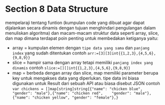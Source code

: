# Section 8 Data Structure #
mempelaraji tentang funtion (kumpulan code yang dibuat agar dapat dijalankan secara dinamis dengan tujuan menghindari pengulangan dalam menuliskan algoritma) dan macam-macam struktur data seperti array, slice, dan map dimana terdapat poin penting untuk membedakan ketiganya yaitu:

- array = kumpulan elemen dengan `tipe data yang sama` dan `panjang index` yang sudah ditentukan contoh `arr:=[3][3]int{{1,2,3},{4,5,6},{9,8,9}}`
- slice = hampir sama dengan array tetapi memiliki `panjang index yang dinamis` contoh `slice:=[][]int{{1,2,3},{4,5,6},{9,8,9}}`
- map = berbeda dengan array dan slice, map memiliki parameter berupa key untuk mengakses data yang diperlukan. tipe data ini biasa digunakan untuk Result dari sebuah API atau biasa disebut JSON contoh `var chickens = []map[string]string{{"name": "chicken blue",   "gender": "male"},{"name": "chicken red",    "gender": "male"},{"name": "chicken yellow", "gender": "female"},}`
